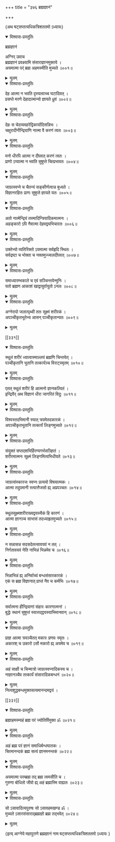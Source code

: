 +++
title = "३७६ ब्रह्मज्ञानं"

+++

\{अथ षट्सप्तत्यधिकत्रिशततमो ऽध्यायः\}


<details open><summary>विश्वास-प्रस्तुतिः</summary>

ब्रह्मज्ञानं  
    
अग्निर् उवाच  
ब्रह्मज्ञानं प्रवक्ष्यामि संसाराज्ञानमुक्तये   ।  
अयमात्मा पर्ं ब्रह्म अहमस्मीति मुच्यते ॥००१॥
</details>

<details><summary>मूलम्</summary>

ब्रह्मज्ञानं  
    
अग्निर् उवाच  
ब्रह्मज्ञानं प्रवक्ष्यामि संसाराज्ञानमुक्तये   ।  
अयमात्मा पर्ं ब्रह्म अहमस्मीति मुच्यते ॥००१॥
</details>  

<details open><summary>विश्वास-प्रस्तुतिः</summary>

देह आत्मा न भवति दृस्यत्वाच्च घटादिवत् ।  
प्रसप्ते मरणे देहादात्मान्यो ज्ञायते ध्रुवं ॥००२॥
</details>

<details><summary>मूलम्</summary>

देह आत्मा न भवति दृस्यत्वाच्च घटादिवत् ।  
प्रसप्ते मरणे देहादात्मान्यो ज्ञायते ध्रुवं ॥००२॥
</details>  

<details open><summary>विश्वास-प्रस्तुतिः</summary>

देहः स चेदव्यवहरेद्विकार्यादिसन्निभः ।  
चक्षुरादीनीन्द्रियाणि नात्मा वै करणं त्वतः   ॥००३॥
</details>

<details><summary>मूलम्</summary>

देहः स चेदव्यवहरेद्विकार्यादिसन्निभः ।  
चक्षुरादीनीन्द्रियाणि नात्मा वै करणं त्वतः   ॥००३॥
</details>  

<details open><summary>विश्वास-प्रस्तुतिः</summary>

मनो धीरपि आत्मा न दीपवत् करणं त्वतः ।  
प्राणो ऽप्यात्मा न भवति सुषुप्ते चित्प्रभावतः ॥००४॥
</details>

<details><summary>मूलम्</summary>

मनो धीरपि आत्मा न दीपवत् करणं त्वतः ।  
प्राणो ऽप्यात्मा न भवति सुषुप्ते चित्प्रभावतः ॥००४॥
</details>  

<details open><summary>विश्वास-प्रस्तुतिः</summary>

जाग्रत्स्वप्ने च चैतन्यं सङ्कीर्णत्वान्न बुध्यते ।  
विज्ञानरहितः प्राणः सुषुप्ते ज्ञायते यतः   ॥००५॥
</details>

<details><summary>मूलम्</summary>

जाग्रत्स्वप्ने च चैतन्यं सङ्कीर्णत्वान्न बुध्यते ।  
विज्ञानरहितः प्राणः सुषुप्ते ज्ञायते यतः   ॥००५॥
</details>  

<details open><summary>विश्वास-प्रस्तुतिः</summary>

अतो नात्मेन्द्रियं तस्मादिन्त्रियादिकमात्मनः ।  
अहङ्कारो ऽपि नैवात्मा देहवद्व्यभिचारतः ॥००६॥
</details>

<details><summary>मूलम्</summary>

अतो नात्मेन्द्रियं तस्मादिन्त्रियादिकमात्मनः ।  
अहङ्कारो ऽपि नैवात्मा देहवद्व्यभिचारतः ॥००६॥
</details>  

<details open><summary>विश्वास-प्रस्तुतिः</summary>

उक्तेभ्यो व्यतिरिक्तो ऽयमात्मा सर्वहृदि स्थितः ।  
सर्वद्रष्टा च भोक्ता च नक्तमुज्ज्वलदीपवत् ॥००७॥
</details>

<details><summary>मूलम्</summary>

उक्तेभ्यो व्यतिरिक्तो ऽयमात्मा सर्वहृदि स्थितः ।  
सर्वद्रष्टा च भोक्ता च नक्तमुज्ज्वलदीपवत् ॥००७॥
</details>  

<details open><summary>विश्वास-प्रस्तुतिः</summary>

समाध्यारम्भकाले च एवं सञ्चिन्तयेन्मुनिः ।  
यतो ब्रह्मण आकाशं खाद्वायुर्वायुतो ऽनलः   ॥००८॥
</details>

<details><summary>मूलम्</summary>

समाध्यारम्भकाले च एवं सञ्चिन्तयेन्मुनिः ।  
यतो ब्रह्मण आकाशं खाद्वायुर्वायुतो ऽनलः   ॥००८॥
</details>  

<details open><summary>विश्वास-प्रस्तुतिः</summary>

अग्नेरापो जलात्पृथ्वी ततः सूक्ष्मं शरीरकं   ।  
अपञ्चीकृतभूतेभ्य आसन् पञ्चीकृतान्यतः   ॥००९॥
</details>

<details><summary>मूलम्</summary>

अग्नेरापो जलात्पृथ्वी ततः सूक्ष्मं शरीरकं   ।  
अपञ्चीकृतभूतेभ्य आसन् पञ्चीकृतान्यतः   ॥००९॥
</details>  

[[३३१]]
    

<details open><summary>विश्वास-प्रस्तुतिः</summary>

स्थूलं शरीरं ध्यात्वास्माल्लयं ब्रह्मणि चिन्तयेत्   ।  
पञ्चीकृतानि भूतानि तत्कार्यञ्च विराट्स्मृतम्   ॥०१०॥
</details>

<details><summary>मूलम्</summary>

स्थूलं शरीरं ध्यात्वास्माल्लयं ब्रह्मणि चिन्तयेत्   ।  
पञ्चीकृतानि भूतानि तत्कार्यञ्च विराट्स्मृतम्   ॥०१०॥
</details>  

<details open><summary>विश्वास-प्रस्तुतिः</summary>

एतत् स्थूलं शरीरं हि आत्मनो ज्ञानकल्पितं ।  
इन्द्रियैर् अथ विज्ञानं धीरा जागरितं विदुः ॥०११॥
</details>

<details><summary>मूलम्</summary>

एतत् स्थूलं शरीरं हि आत्मनो ज्ञानकल्पितं ।  
इन्द्रियैर् अथ विज्ञानं धीरा जागरितं विदुः ॥०११॥
</details>  

<details open><summary>विश्वास-प्रस्तुतिः</summary>

विश्वस्तदभिमानी स्यात् त्रयमेतदकारकं ।  
अपञ्चीकृतभूतानि तत्कार्यं लिङ्गमुच्यते ॥०१२॥
</details>

<details><summary>मूलम्</summary>

विश्वस्तदभिमानी स्यात् त्रयमेतदकारकं ।  
अपञ्चीकृतभूतानि तत्कार्यं लिङ्गमुच्यते ॥०१२॥
</details>  

<details open><summary>विश्वास-प्रस्तुतिः</summary>

संयुक्तं सप्तदशभिर्हिरण्यगर्भसञ्ज्ञितं ।  
शरीरमात्मनः सूक्ष्मं लिङ्गमित्यभिधीयते   ॥०१३॥
</details>

<details><summary>मूलम्</summary>

संयुक्तं सप्तदशभिर्हिरण्यगर्भसञ्ज्ञितं ।  
शरीरमात्मनः सूक्ष्मं लिङ्गमित्यभिधीयते   ॥०१३॥
</details>  

<details open><summary>विश्वास-प्रस्तुतिः</summary>

जाग्रत्संस्कारजः स्वप्नः प्रत्ययो विषयात्मकः   ।  
आत्मा तदुपमानी स्त्यात्तैजसो ह्य् अप्रपञ्चतः ॥०१४॥
</details>

<details><summary>मूलम्</summary>

जाग्रत्संस्कारजः स्वप्नः प्रत्ययो विषयात्मकः   ।  
आत्मा तदुपमानी स्त्यात्तैजसो ह्य् अप्रपञ्चतः ॥०१४॥
</details>  

<details open><summary>विश्वास-प्रस्तुतिः</summary>

स्थूलसूक्ष्मशरीराख्यद्वयस्यैकं हि कारणं   ।  
आत्मा ज्ञानञ्च साभासं तदध्याहृतमुच्यते ॥०१५॥
</details>

<details><summary>मूलम्</summary>

स्थूलसूक्ष्मशरीराख्यद्वयस्यैकं हि कारणं   ।  
आत्मा ज्ञानञ्च साभासं तदध्याहृतमुच्यते ॥०१५॥
</details>  

<details open><summary>विश्वास-प्रस्तुतिः</summary>

न सन्नासन्न सदसदेतत्सावयवं न तत् ।  
निर्गतावयवं नेति नाभिन्नं भिन्नमेव च ॥०१६॥
</details>

<details><summary>मूलम्</summary>

न सन्नासन्न सदसदेतत्सावयवं न तत् ।  
निर्गतावयवं नेति नाभिन्नं भिन्नमेव च ॥०१६॥
</details>  

<details open><summary>विश्वास-प्रस्तुतिः</summary>

भिन्नाभिन्नं ह्य् अनिर्वाच्यं बन्धसंसारकारकं   ।  
एकं स ब्रह्म विज्ञानात् प्राप्तं नैव च कर्मभिः   ॥०१७॥
</details>

<details><summary>मूलम्</summary>

भिन्नाभिन्नं ह्य् अनिर्वाच्यं बन्धसंसारकारकं   ।  
एकं स ब्रह्म विज्ञानात् प्राप्तं नैव च कर्मभिः   ॥०१७॥
</details>  

<details open><summary>विश्वास-प्रस्तुतिः</summary>

सर्वात्मना हीन्द्रियाणां संहारः कारणात्मनां   ।  
बुद्धेः स्थानं सुषुप्तं स्यात्तद्द्वयस्याभिमानवान्   ॥०१८॥
</details>

<details><summary>मूलम्</summary>

सर्वात्मना हीन्द्रियाणां संहारः कारणात्मनां   ।  
बुद्धेः स्थानं सुषुप्तं स्यात्तद्द्वयस्याभिमानवान्   ॥०१८॥
</details>  

<details open><summary>विश्वास-प्रस्तुतिः</summary>

प्राज्ञ आत्मा त्रयञ्चैतत् मकारः प्रणवः स्मृतः   ।  
अकारश् च उकारो ऽसौ मकारो ह्य् अयमेव च ॥०१९॥
</details>

<details><summary>मूलम्</summary>

प्राज्ञ आत्मा त्रयञ्चैतत् मकारः प्रणवः स्मृतः   ।  
अकारश् च उकारो ऽसौ मकारो ह्य् अयमेव च ॥०१९॥
</details>  

<details open><summary>विश्वास-प्रस्तुतिः</summary>

अहं साक्षी च चिन्मात्रो जाग्रत्स्वप्नादिकस्य च ।  
नाज्ञानञ्चैव तत्कार्यं संसारादिकबन्धनं   ॥०२०॥
</details>

<details><summary>मूलम्</summary>

अहं साक्षी च चिन्मात्रो जाग्रत्स्वप्नादिकस्य च ।  
नाज्ञानञ्चैव तत्कार्यं संसारादिकबन्धनं   ॥०२०॥
</details>  
नित्यशुद्धबन्धमुक्तसत्यमानन्दमद्वयं ।  

[[३३२]]
    

<details open><summary>विश्वास-प्रस्तुतिः</summary>

ब्रह्माहमस्म्यहं ब्रह्म परं ज्योतिर्विमुक्त ॐ ॥०२१॥
</details>

<details><summary>मूलम्</summary>

ब्रह्माहमस्म्यहं ब्रह्म परं ज्योतिर्विमुक्त ॐ ॥०२१॥
</details>  

<details open><summary>विश्वास-प्रस्तुतिः</summary>

अहं ब्रह्म परं ज्ञानं समाधिर्बन्धघातकः   ।  
चिरमानन्दकं ब्रह्म सत्यं ज्ञानमनन्तकं ॥०२२॥
</details>

<details><summary>मूलम्</summary>

अहं ब्रह्म परं ज्ञानं समाधिर्बन्धघातकः   ।  
चिरमानन्दकं ब्रह्म सत्यं ज्ञानमनन्तकं ॥०२२॥
</details>  

<details open><summary>विश्वास-प्रस्तुतिः</summary>

अयमात्मा परम्ब्रह्म तद् ब्रह्म त्वमसीति च ।  
गुरुणा बोधितो जीवो ह्य् अहं ब्रह्मास्मि वाह्यतः   ॥०२३॥
</details>

<details><summary>मूलम्</summary>

अयमात्मा परम्ब्रह्म तद् ब्रह्म त्वमसीति च ।  
गुरुणा बोधितो जीवो ह्य् अहं ब्रह्मास्मि वाह्यतः   ॥०२३॥
</details>  

<details open><summary>विश्वास-प्रस्तुतिः</summary>

सो ऽसावादित्यपुरुषः सो ऽसावहमखण्ड ॐ ।  
मुच्यते ऽसारसंसाराद्ब्रह्मज्ञो ब्रह्म तद्भवेत् ॥०२४॥
</details>

<details><summary>मूलम्</summary>

सो ऽसावादित्यपुरुषः सो ऽसावहमखण्ड ॐ ।  
मुच्यते ऽसारसंसाराद्ब्रह्मज्ञो ब्रह्म तद्भवेत् ॥०२४॥
</details>

\{इत्य् आग्नेये महापुराणे ब्रह्मज्ञानं नाम षट्सप्तत्यधिकत्रिशततमो ऽध्यायः  }
    